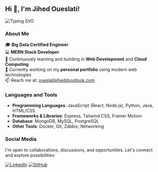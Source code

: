 ## Hi 👋, I'm Jihed Oueslati!

![Typing SVG](https://readme-typing-svg.herokuapp.com?color=%2336BCF7&lines=Software+Engineering+Student+%7C+Big+Data+Certified)

### About Me
🎓 **Big Data Certified Engineer**  
💻 **MERN Stack Developer**  
🌱 Continuously learning and building in **Web Development** and **Cloud Computing**  
🚀 Currently working on my **personal portfolio** using modern web technologies  
📫 Reach me at: oueslatiijihed@outlook.com

### Languages and Tools

- **Programming Languages**: JavaScript (React, Node.js), Python, Java, HTML/CSS
- **Frameworks & Libraries**: Express, Tailwind CSS, Framer Motion
- **Database**: MongoDB, MySQL, PostgreSQL
- **Other Tools**: Docker, Git, Zabbix, Networking

### Social Media
I'm open to collaborations, discussions, and opportunities. Let's connect and explore possibilities:

[![LinkedIn](https://img.shields.io/badge/LinkedIn-Profile-blue)](https://linkedin.com/in/jihed-oueslati-7981b91ba)
[![GitHub](https://img.shields.io/badge/GitHub-Repositories-black)](https://github.com/JihedOueslati)
